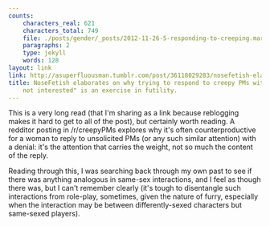 ```yaml
---
counts:
    characters_real: 621
    characters_total: 749
    file: ./posts/gender/_posts/2012-11-26-5-responding-to-creeping.markdown
    paragraphs: 2
    type: jekyll
    words: 128
layout: link
link: http://asuperfluousman.tumblr.com/post/36118029283/nosefetish-elaborates-on-why-trying-to-respond-to
title: NoseFetish elaborates on why trying to respond to creepy PMs with "Thanks I'm
    not interested" is an exercise in futility.
---
```


This is a very long read (that I'm sharing as a link because reblogging makes it hard to get to all of the post), but certainly worth reading.  A redditor posting in /r/creepyPMs explores why it's often counterproductive for a woman to reply to unsolicited PMs (or any such similar attention) with a denial: it's the attention that carries the weight, not so much the content of the reply.

Reading through this, I was searching back through my own past to see if there was anything analogous in same-sex interactions, and I feel as though there was, but I can't remember clearly (it's tough to disentangle such interactions from role-play, sometimes, given the nature of furry, especially when the interaction may be between differently-sexed characters but same-sexed players).

